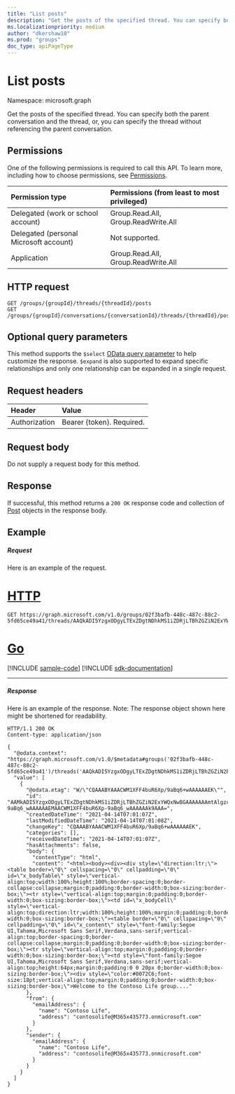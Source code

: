 ```yaml
---
title: "List posts"
description: "Get the posts of the specified thread. You can specify both the parent conversation and the thread, or, "
ms.localizationpriority: medium
author: "dkershaw10"
ms.prod: "groups"
doc_type: apiPageType
---
```


# List posts

Namespace: microsoft.graph

Get the posts of the specified thread. You can specify both the parent conversation and the thread, or, 
you can specify the thread without referencing the parent conversation.

## Permissions
One of the following permissions is required to call this API. To learn more, including how to choose permissions, see [Permissions](/graph/permissions-reference).

|Permission type      | Permissions (from least to most privileged)              |
|:--------------------|:---------------------------------------------------------|
|Delegated (work or school account) | Group.Read.All, Group.ReadWrite.All    |
|Delegated (personal Microsoft account) | Not supported.    |
|Application | Group.Read.All, Group.ReadWrite.All |

## HTTP request
<!-- { "blockType": "ignored" } -->
```http
GET /groups/{groupId}/threads/{threadId}/posts
GET /groups/{groupId}/conversations/{conversationId}/threads/{threadId}/posts

```
## Optional query parameters
This method supports the `$select` [OData query parameter](/graph/query-parameters) to help customize the response. `$expand` is also supported to expand specific relationships and only one relationship can be expanded in a single request.
## Request headers
| Header       | Value |
|:---------------|:--------|
| Authorization  | Bearer {token}. Required.  |

## Request body
Do not supply a request body for this method.

## Response

If successful, this method returns a `200 OK` response code and collection of [Post](../resources/post.md) objects in the response body.
## Example
##### Request
Here is an example of the request.

# [HTTP](#tab/http)
<!-- {
  "blockType": "request",
  "name": "get_posts"
}-->
```msgraph-interactive
GET https://graph.microsoft.com/v1.0/groups/02f3bafb-448c-487c-88c2-5fd65ce49a41/threads/AAQkADI5YzgxODgyLTExZDgtNDhkMS1iZDRjLTBhZGZiN2ExYWQxNwMkABAADW7fw6FZNEuyjrGA9R8SshAADW7fw6FZNEuyjrGA9R8Ssg==/posts
```

# [Go](#tab/go)
[!INCLUDE [sample-code](../includes/snippets/go/get-posts-go-snippets.md)]
[!INCLUDE [sdk-documentation](../includes/snippets/snippets-sdk-documentation-link.md)]

---

##### Response
Here is an example of the response. Note: The response object shown here might be shortened for readability.
<!-- {
  "blockType": "response",
  "truncated": true,
  "@odata.type": "microsoft.graph.post",
  "isCollection": true
} -->
```http
HTTP/1.1 200 OK
Content-type: application/json

{
  "@odata.context": "https://graph.microsoft.com/v1.0/$metadata#groups('02f3bafb-448c-487c-88c2-5fd65ce49a41')/threads('AAQkADI5YzgxODgyLTExZDgtNDhkMS1iZDRjLTBhZGZiN2ExYWQxNwMkABAADW7fw6FZNEuyjrGA9R8SshAADW7fw6FZNEuyjrGA9R8Ssg%3D%3D')/posts",
  "value": [
    {
      "@odata.etag": "W/\"CQAAABYAAACWM1XFF4buR6Xp/9aBq6+wAAAAAAEK\"",
      "id": "AAMkADI5YzgxODgyLTExZDgtNDhkMS1iZDRjLTBhZGZiN2ExYWQxNwBGAAAAAAAmtAlgzc6xQZmiHzuqNLQ8BwCWM1XFF4buR6Xp-9aBq6_wAAAAAAEMAACWM1XFF4buR6Xp-9aBq6_wAAAAAAk9AAA=",
      "createdDateTime": "2021-04-14T07:01:07Z",
      "lastModifiedDateTime": "2021-04-14T07:01:08Z",
      "changeKey": "CQAAABYAAACWM1XFF4buR6Xp/9aBq6+wAAAAAAEK",
      "categories": [],
      "receivedDateTime": "2021-04-14T07:01:07Z",
      "hasAttachments": false,
      "body": {
        "contentType": "html",
        "content": "<html><body><div><div style=\"direction:ltr;\"><table border=\"0\" cellspacing=\"0\" cellpadding=\"0\" id=\"x_bodyTable\" style=\"vertical-align:top;width:100%;height:100%;border-spacing:0;border-collapse:collapse;margin:0;padding:0;border-width:0;box-sizing:border-box;\"><tr style=\"vertical-align:top;margin:0;padding:0;border-width:0;box-sizing:border-box;\"><td id=\"x_bodyCell\" style=\"vertical-align:top;direction:ltr;width:100%;height:100%;margin:0;padding:0;border-width:0;box-sizing:border-box;\"><table border=\"0\" cellspacing=\"0\" cellpadding=\"0\" id=\"x_content\" style=\"font-family:Segoe UI,Tahoma,Microsoft Sans Serif,Verdana,sans-serif;vertical-align:top;border-spacing:0;border-collapse:collapse;margin:0;padding:0;border-width:0;box-sizing:border-box;\"><tr style=\"vertical-align:top;margin:0;padding:0;border-width:0;box-sizing:border-box;\"><td style=\"font-family:Segoe UI,Tahoma,Microsoft Sans Serif,Verdana,sans-serif;vertical-align:top;height:64px;margin:0;padding:0 0 20px 0;border-width:0;box-sizing:border-box;\"><div style=\"color:#0072C6;font-size:18pt;vertical-align:top;margin:0;padding:0;border-width:0;box-sizing:border-box;\">Welcome to the Contoso Life group...."
      },
      "from": {
        "emailAddress": {
          "name": "Contoso Life",
          "address": "contosolife@M365x435773.onmicrosoft.com"
        }
      },
      "sender": {
        "emailAddress": {
          "name": "Contoso Life",
          "address": "contosolife@M365x435773.onmicrosoft.com"
        }
      }
    }
  ]
}
```

<!-- uuid: 8fcb5dbc-d5aa-4681-8e31-b001d5168d79
2015-10-25 14:57:30 UTC -->
<!-- {
  "type": "#page.annotation",
  "description": "List posts",
  "keywords": "",
  "section": "documentation",
  "tocPath": "",
  "suppressions": [
  ]
}-->
